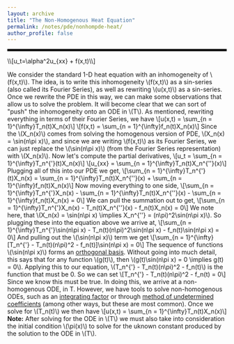 ```yaml
---
layout: archive
title: "The Non-Homogenous Heat Equation"
permalink: /notes/pde/nonhompde-heat/
author_profile: false
--- 
```

<hr style="border: 2px solid black;">
\\[u_t=\alpha^2u_{xx} + f(x,t)\\] 

We consider the standard 1-D heat equation with an inhomogeneity of \\(f(x,t)\\). The idea, is to write this inhomogeneity \\(f(x,t)\\) as a sin-series (also called its Fourier Series), as well as rewriting \\(u(x,t)\\) as a sin-series. Once we rewrite the PDE in this way, we can make some observations that allow us to solve the problem. It will become clear that we can sort of "push" the inhomogeneity onto an ODE in \\(T\\). As mentioned, rewriting everything in terms of their Fourier Series, we have
\\[u(x,t) = \sum_{n = 1}^{\infty}T_n(t)X_n(x)\\]
\\[f(x,t) = \sum_{n = 1}^{\infty}f_n(t)X_n(x)\\]
Since the \\(X_n(x)\\) comes from solving the homogenous version of PDE, \\(X_n(x) = \sin(n\pi x)\\), and since we are writing \\(f(x,t)\\) as its Fourier Series, we can just replace the \\(\sin(n\pi x)\\) (from the Fourier Series representation) with \\(X_n(x)\\). Now let's compute the partial derivatives, 
\\[u_t = \sum_{n = 1}^{\infty}T_n^{\'}(t)X_n(x)\\]
\\[u_{xx} = \sum_{n = 1}^{\infty}T_n(t)X_n^{\''}(x)\\]
Plugging all of this into our PDE we get,
\\[\sum_{n = 1}^{\infty}T_n^{\'}(t)X_n(x) = \sum_{n = 1}^{\infty}T_n(t)X_n^{\''}(x) + \sum_{n = 1}^{\infty}f_n(t)X_n(x)\\]
Now moving everything to one side,
\\[\sum_{n = 1}^{\infty}T_n^{\'}X_n(x) - \sum_{n = 1}^{\infty}T_n(t)X_n^{\''}(x) - \sum_{n = 1}^{\infty}f_n(t)X_n(x) = 0\\]
We can pull the summation out to get,
\\[\sum_{n = 1}^{\infty}T_n^{\'}X_n(x) - T_n(t)X_n^{\''}(x) - f_n(t)X_n(x) = 0\\]
We note here, that \\(X_n(x) = \sin(n\pi x) \implies X_n^{\''} = (n\pi)^2\sin(n\pi x)\\). So plugging these into the equation above we arrive at, 
\\[\sum_{n = 1}^{\infty}T_n^{\'}\sin(n\pi x) - T_n(t)(n\pi)^2\sin(n\pi x) - f_n(t)\sin(n\pi x) = 0\\]
And pulling out the \\(\sin(n\pi x)\\) term we get
\\[\sum_{n = 1}^{\infty}\[T_n^{\'} - T_n(t)(n\pi)^2 - f_n(t)\]\sin(n\pi x) = 0\\]
The sequence of functions \\(\sin(n\pi x)\\) forms an [orthogonal basis](https://en.wikipedia.org/wiki/Orthogonal_basis). Without going into much detail, this says that for any function \\(g(t)\\), then \\(g(t)\sin(n\pi x) = 0 \implies  g(t) = 0\\). Applying this to our equation, \\(T_n^{\'} - T_n(t)(n\pi)^2 - f_n(t)\\) is the function that must be 0. So we can set \\[T_n^{\'} - T_n(t)(n\pi)^2 - f_n(t) = 0\\] Since we know this must be true. In doing this, we arrive at a non-homogenous ODE, in T. However, we have tools to solve non-homogenous ODEs, such as an [integrating factor](https://en.wikipedia.org/wiki/Integrating_factor) or through [method of undetermined coefficients](https://en.wikipedia.org/wiki/Method_of_undetermined_coefficients) (among other ways, but these are most common). Once we solve for \\(T_n(t)\\) we then have \\[u(x,t) = \sum_{n = 1}^{\infty}T_n(t)X_n(x)\\]
**Note:** After solving for the ODE in \\(T\\) we must also take into consideration the initial condition \\(\pi(x)\\) to solve for the uknown constant produced by the solution to the ODE in \\(T\\).
